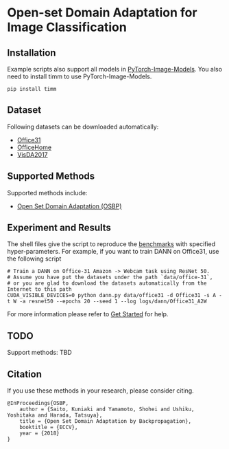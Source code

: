 # Open-set Domain Adaptation for Image Classification

## Installation
Example scripts also support all models in [PyTorch-Image-Models](https://github.com/rwightman/pytorch-image-models).
You also need to install timm to use PyTorch-Image-Models.

```
pip install timm
```

## Dataset

Following datasets can be downloaded automatically:

- [Office31](https://www.cc.gatech.edu/~judy/domainadapt/)
- [OfficeHome](https://www.hemanthdv.org/officeHomeDataset.html)
- [VisDA2017](http://ai.bu.edu/visda-2017/)

## Supported Methods

Supported methods include:

- [Open Set Domain Adaptation (OSBP)](https://arxiv.org/abs/1804.10427)

## Experiment and Results

The shell files give the script to reproduce the [benchmarks](/docs/dalib/benchmarks/openset_domain_adaptation.rst) with specified hyper-parameters.
For example, if you want to train DANN on Office31, use the following script

```shell script
# Train a DANN on Office-31 Amazon -> Webcam task using ResNet 50.
# Assume you have put the datasets under the path `data/office-31`, 
# or you are glad to download the datasets automatically from the Internet to this path
CUDA_VISIBLE_DEVICES=0 python dann.py data/office31 -d Office31 -s A -t W -a resnet50 --epochs 20 --seed 1 --log logs/dann/Office31_A2W
```

For more information please refer to [Get Started](/docs/get_started/quickstart.rst) for help.

## TODO
Support methods: TBD

## Citation
If you use these methods in your research, please consider citing.

```
@InProceedings{OSBP,
    author = {Saito, Kuniaki and Yamamoto, Shohei and Ushiku, Yoshitaka and Harada, Tatsuya},
    title = {Open Set Domain Adaptation by Backpropagation},
    booktitle = {ECCV},
    year = {2018}
}
```
